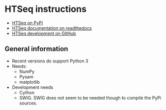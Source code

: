# HTSeq instructions

* [HTSeq on PyPi](https://pypi.org/project/HTSeq/)
* [HTSeq documentation on readthedocs](https://htseq.readthedocs.io/)
* [HTSeq development on GitHub](https://github.com/htseq/htseq)

## General information

* Recent versions do support Python 3
* Needs:
   * NumPy
   * Pysam
   * matplotlib
* Development needs
   * Cython
   * SWIG. SWIG does not seem to be needed though to compile the PyPi sources.



